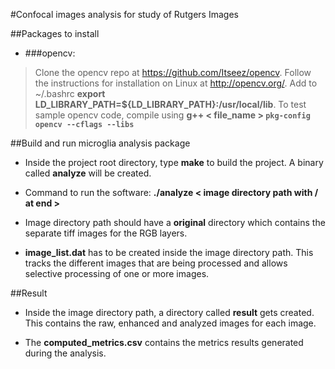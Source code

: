 #Confocal images analysis for study of Rutgers Images

##Packages to install

+ ###opencv: 
>Clone the opencv repo at https://github.com/Itseez/opencv. Follow the 
instructions for installation on Linux at http://opencv.org/. Add to 
~/.bashrc **export LD\_LIBRARY\_PATH=${LD\_LIBRARY\_PATH}:/usr/local/lib**. 
To test sample opencv code, compile using 
**g++ &lt; file\_name > ``pkg-config opencv --cflags --libs``**


##Build and run microglia analysis package

+ Inside the project root directory, type **make** to build the project.
A binary called **analyze** will be created.

+ Command to run the software: 
**./analyze &lt; image directory path with / at end >**

+ Image directory path should have a **original** directory which contains the 
separate tiff images for the RGB layers.

+ **image_list.dat** has to be created inside the image directory path. This 
tracks the different images that are being processed and allows selective 
processing of one or more images.

##Result

+ Inside the image directory path, a directory called **result** gets created. 
This contains the raw, enhanced and analyzed images for each image.

+ The **computed_metrics.csv** contains the metrics results generated during 
the analysis.

